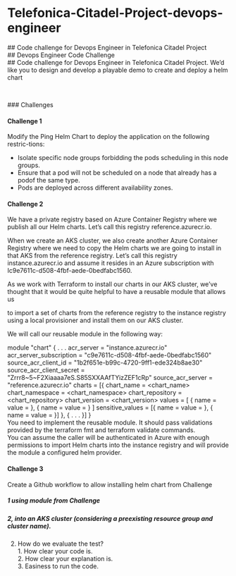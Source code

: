 # Telefonica-Citadel-Project-devops-engineer
<p>
  ## Code challenge for Devops Engineer in Telefonica Citadel Project <br />
  ## Devops Engineer Code Challenge <br />
  ## Code challenge for Devops Engineer in Telefonica Citadel Project. We’d like you to design and develop a playable demo to create and deploy a helm chart <br />
</p>
<br />
  <p>### Challenges <br />

   #### Challenge 1
   Modify the Ping Helm Chart to deploy the application on the following restric-tions: <br>
   * Isolate specific node groups forbidding the pods scheduling in this node groups.
   * Ensure that a pod will not be scheduled on a node that already has a podof the same type.
   * Pods are deployed across different availability zones.

   #### Challenge 2
  We have a private registry based on Azure Container Registry where we publish all our Helm charts. Let’s call this registry reference.azurecr.io.  

  When we create an AKS cluster, we also create another Azure Container Registry where we need to copy the Helm charts we are going to install in that AKS from the reference registry. Let’s call this registry instance.azurecr.io and assume it resides in an Azure subscription with Ic9e7611c-d508-4fbf-aede-0bedfabc1560.  

  As we work with Terraform to install our charts in our AKS cluster, we’ve thought that it would be quite helpful to have a reusable module that allows us   

  to import a set of charts from the reference registry to the instance registry using a local provisioner and install them on our AKS cluster.  

  We will call our reusable module in the following way:  

  module "chart" {
  . . .
  acr_server = "instance.azurecr.io"
  acr_server_subscription = "c9e7611c-d508-4fbf-aede-0bedfabc1560"
  source_acr_client_id = "1b2f651e-b99c-4720-9ff1-ede324b8ae30"
  source_acr_client_secret = "Zrrr8~5~F2Xiaaaa7eS.S85SXXAAfTYizZEF1cRp"
  source_acr_server = "reference.azurecr.io"
  charts = [{
   chart_name = <chart_name>
   chart_namespace = <chart_namespace>
   chart_repository = <chart_repository>
   chart_version = <chart_version>
   values = [
   {
     name = <name>
     value = <value>
   },
   {
     name = <name>
     value = <value>
   }
   ]
   sensitive_values = [{
     name = <name>
     value = <value>
   },
   {
     name = <name>
     value = <value>
   }]
  },
  {
    . . .
  }]
  }  
  You need to implement the reusable module. It should pass validations provided by the terraform fmt and terraform validate commands.  
  You can assume the caller will be authenticated in Azure with enough permissions to import Helm charts into the instance registry and will provide the   module a configured helm provider.
</p>

  #### Challenge 3
  Create a Github workflow to allow installing helm chart from Challenge   
  ##### 1 using module from Challenge  
  ##### 2, into an AKS cluster (considering a preexisting resource group and cluster name).  

  2. How do we evaluate the test?  
    1. How clear your code is.  
    2. How clear your explanation is.  
    3. Easiness to run the code.  
